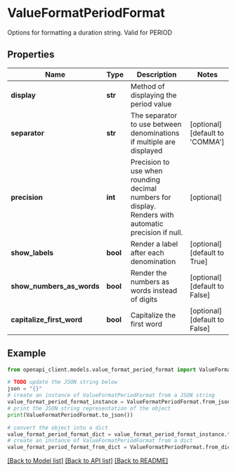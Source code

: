 # ValueFormatPeriodFormat

Options for formatting a duration string. Valid for PERIOD

## Properties

Name | Type | Description | Notes
------------ | ------------- | ------------- | -------------
**display** | **str** | Method of displaying the period value | 
**separator** | **str** | The separator to use between denominations if multiple are displayed | [optional] [default to 'COMMA']
**precision** | **int** | Precision to use when rounding decimal numbers for display. Renders with automatic precision if null. | [optional] 
**show_labels** | **bool** | Render a label after each denomination | [optional] [default to True]
**show_numbers_as_words** | **bool** | Render the numbers as words instead of digits | [optional] [default to False]
**capitalize_first_word** | **bool** | Capitalize the first word | [optional] [default to False]

## Example

```python
from openapi_client.models.value_format_period_format import ValueFormatPeriodFormat

# TODO update the JSON string below
json = "{}"
# create an instance of ValueFormatPeriodFormat from a JSON string
value_format_period_format_instance = ValueFormatPeriodFormat.from_json(json)
# print the JSON string representation of the object
print(ValueFormatPeriodFormat.to_json())

# convert the object into a dict
value_format_period_format_dict = value_format_period_format_instance.to_dict()
# create an instance of ValueFormatPeriodFormat from a dict
value_format_period_format_from_dict = ValueFormatPeriodFormat.from_dict(value_format_period_format_dict)
```
[[Back to Model list]](../README.md#documentation-for-models) [[Back to API list]](../README.md#documentation-for-api-endpoints) [[Back to README]](../README.md)


